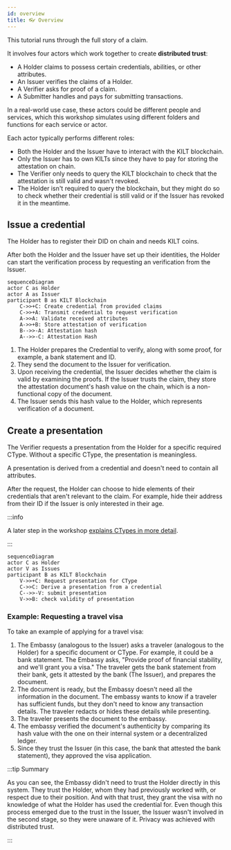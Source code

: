 ```yaml
---
id: overview
title: 👓 Overview
---
```


This tutorial runs through the full story of a claim.

It involves four actors which work together to create **distributed trust**:

-   A <span className="label-role holder">Holder</span> claims to possess certain credentials, abilities, or other attributes.
-   An <span className="label-role issuer">Issuer</span> verifies the claims of a <span className="label-role holder">Holder</span>.
-   A <span className="label-role verifier">Verifier</span> asks for proof of a claim.
-   A <span className="label-role submitter">Submitter</span> handles and pays for submitting transactions.

In a real-world use case, these actors could be different people and services, which this workshop simulates using different folders and functions for each service or actor.

Each actor typically performs different roles:

-   Both the <span className="label-role holder">Holder</span> and the <span className="label-role issuer">Issuer</span> have to interact with the KILT blockchain.
-   Only the <span className="label-role issuer">Issuer</span> has to own KILTs since they have to pay for storing the attestation on chain.
-   The <span className="label-role verifier">Verifier</span> only needs to query the KILT blockchain to check that the attestation is still valid and wasn't revoked.
-   The <span className="label-role holder">Holder</span> isn't required to query the blockchain, but they might do so to check whether their credential is still valid or if the <span className="label-role issuer">Issuer</span> has revoked it in the meantime.

## Issue a credential

The <span className="label-role holder">Holder</span> has to register their DID on chain and needs KILT coins.

After both the <span className="label-role holder">Holder</span> and the <span className="label-role issuer">Issuer</span> have set up their identities, the <span className="label-role holder">Holder</span> can start the verification process by requesting an verification from the <span className="label-role issuer">Issuer</span>.

<!-- TODO: Correct diagrams -->

```mermaid
sequenceDiagram
actor C as Holder
actor A as Issuer
participant B as KILT Blockchain
    C->>+C: Create credential from provided claims
    C->>+A: Transmit credential to request verification
    A->>A: Validate received attributes
    A->>+B: Store attestation of verification
    B-->>-A: Attestation hash
    A-->>-C: Attestation Hash
```

1. The <span className="label-role holder">Holder</span> prepares the Credential to verify, along with some proof, for example, a bank statement and ID.
2. They send the document to the <span className="label-role issuer">Issuer</span> for verification.
3. Upon receiving the credential, the <span className="label-role issuer">Issuer</span> decides whether the claim is valid by examining the proofs. If the <span className="label-role claimer">Issuer</span> trusts the claim, they store the attestation document's hash value on the chain, which is a non-functional copy of the document.
4. The <span className="label-role issuer">Issuer</span> sends this hash value to the <span className="label-role holder">Holder</span>, which represents verification of a document.

## Create a presentation

The <span className="label-role verifier">Verifier</span> requests a presentation from the <span className="label-role holder">Holder</span> for a specific required CType. Without a specific CType, the presentation is meaningless.

A presentation is derived from a credential and doesn't need to contain all attributes.

After the request, the <span className="label-role holder">Holder</span> can choose to hide elements of their credentials that aren't relevant to the claim.
For example, hide their address from their ID if the <span className="label-role issuer">Issuer</span> is only interested in their age.

:::info

A later step in the workshop [explains CTypes in more detail](./04_issuer/03_ctype.md).

:::

```mermaid
sequenceDiagram
actor C as Holder
actor V as Issues
participant B as KILT Blockchain
    V->>+C: Request presentation for CType
    C->>C: Derive a presentation from a credential
    C-->>-V: submit presentation
    V->>B: check validity of presentation
```

<!-- TODO: verify? -->

### Example: Requesting a travel visa

To take an example of applying for a travel visa:

1. The Embassy (analogous to the Issuer) asks a traveler (analogous to the Holder) for a specific document or CType. For example, it could be a bank statement. The Embassy asks, "Provide proof of financial stability, and we'll grant you a visa." The traveler gets the bank statement from their bank, gets it attested by the bank (The Issuer), and prepares the document.
2. The document is ready, but the Embassy doesn't need all the information in the document. The embassy wants to know if a traveler has sufficient funds, but they don't need to know any transaction details. The traveler redacts or hides these details while presenting.
3. The traveler presents the document to the embassy.
4. The embassy verified the document's authenticity by comparing its hash value with the one on their internal system or a decentralized ledger.
5. Since they trust the Issuer (in this case, the bank that attested the bank statement), they approved the visa application.

:::tip Summary

As you can see, the Embassy didn't need to trust the Holder directly in this system.
They trust the Holder, whom they had previously worked with, or respect due to their position.
And with that trust, they grant the visa with no knowledge of what the Holder has used the credential for.
Even though this process emerged due to the trust in the Issuer, the Issuer wasn't involved in the second stage, so they were unaware of it.
Privacy was achieved with distributed trust.

:::
